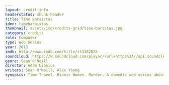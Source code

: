 ```yaml
---
layout: credit-info
headerstatus: shunk-header
title: Time Baraistas
iden: timebaraistas
thumbnail: assets/img/credits-grid/time-baristas.jpg
category: credits
role: Composer
type: Web Series
year: 2013
imdb: http://www.imdb.com/title/tt3382828
soundcloud: https://w.soundcloud.com/player/?url=https%3A//api.soundcloud.com/tracks/164262609&amp;color=ff5500&amp;auto_play=false&amp;hide_related=false&amp;show_comments=true&amp;show_user=true&amp;show_reposts=false
genre: Sean O'Neill
director: Adam Lipsius
writers: Sean O'Neill, Alex Young
synopsis: Time Travel. Bionic Women. Murder. A comedic web series about two slackers who inadvertently turn their coffee-maker into a time machine.
---
```



